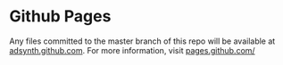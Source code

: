 # Github Pages
Any files committed to the master branch of this repo will be available at [adsynth.github.com](http://adsynth.github.com). 
For more information, visit [pages.github.com/](http://pages.github.com)

